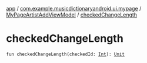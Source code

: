 [app](../../index.md) / [com.example.musicdictionaryandroid.ui.mypage](../index.md) / [MyPageArtistAddViewModel](index.md) / [checkedChangeLength](./checked-change-length.md)

# checkedChangeLength

`fun checkedChangeLength(checkedId: `[`Int`](https://kotlinlang.org/api/latest/jvm/stdlib/kotlin/-int/index.html)`): `[`Unit`](https://kotlinlang.org/api/latest/jvm/stdlib/kotlin/-unit/index.html)